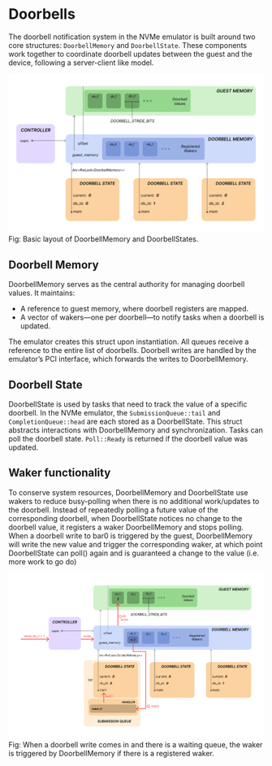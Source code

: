 # Doorbells
The doorbell notification system in the NVMe emulator is built around two core structures: `DoorbellMemory` and `DoorbellState`. These components work together to coordinate doorbell updates between the guest and the device, following a server-client like model.

![Figure that shows the basic layout of the doorbell memory and doorbell state. There is 1 doorbell memory struct containing a vector of registered wakers and a pointer in to guest memory at "offset". There are 3 doorbell state structs that each track a different doorbell but all have pointers to the doorbell memory struct](images/Doorbell%20Setup.png "Doorbell Setup")
Fig: Basic layout of DoorbellMemory and DoorbellStates.

## Doorbell Memory

DoorbellMemory serves as the central authority for managing doorbell values. It maintains:

- A reference to guest memory, where doorbell registers are mapped.
- A vector of wakers—one per doorbell—to notify tasks when a doorbell is updated.

The emulator creates this struct upon instantiation. All queues receive a reference to the entire list of doorbells. Doorbell writes are handled by the emulator’s PCI interface, which forwards the writes to DoorbellMemory.


## Doorbell State

DoorbellState is used by tasks that need to track the value of a specific doorbell. In the NVMe emulator, the `SubmissionQueue::tail` and `CompletionQueue::head` are each stored as a DoorbellState. This struct abstracts interactions with DoorbellMemory and synchronization. Tasks can poll the doorbell state. `Poll::Ready` is returned if the doorbell value was updated. 


## Waker functionality

To conserve system resources, DoorbellMemory and DoorbellState use wakers to reduce busy-polling when there is no additional work/updates to the doorbell. Instead of repeatedly polling a future value of the corresponding doorbell, when DoorbellState notices no change to the doorbell value, it registers a waker DoorbellMemory and stops polling. When a doorbell write to bar0 is triggered by the guest, DoorbellMemory will write the new value and trigger the corresponding waker, at which point DoorbellState can poll() again and is guaranteed a change to the value (i.e. more work to go do)


![Figure that shows how the wakers behave when trying to wake up a queue that is awaiting a changed state of a doorbell](images/Doorbell%20Waker.png "Doorbell Waker Flow")
Fig: When a doorbell write comes in and there is a waiting queue, the waker is triggered by DoorbellMemory if there is a registered waker.